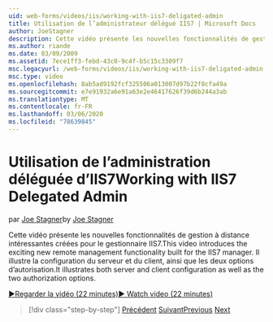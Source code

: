 ```yaml
---
uid: web-forms/videos/iis/working-with-iis7-deligated-admin
title: Utilisation de l’administrateur délégué IIS7 | Microsoft Docs
author: JoeStagner
description: Cette vidéo présente les nouvelles fonctionnalités de gestion à distance intéressantes créées pour le gestionnaire IIS7. Il illustre la configuration du serveur et du client en tant que Bienvenue dans l'...
ms.author: riande
ms.date: 03/09/2009
ms.assetid: 7ece1ff3-febd-43c0-9c4f-b5c15c3309f7
msc.legacyurl: /web-forms/videos/iis/working-with-iis7-deligated-admin
msc.type: video
ms.openlocfilehash: 8ab5ad9192fcf325506a013007d97b22f8cfa49a
ms.sourcegitcommit: e7e91932a6e91a63e2e46417626f39d6b244a3ab
ms.translationtype: MT
ms.contentlocale: fr-FR
ms.lasthandoff: 03/06/2020
ms.locfileid: "78639845"
---
```

# <a name="working-with-iis7-delegated-admin"></a><span data-ttu-id="18ba6-104">Utilisation de l’administration déléguée d’IIS7</span><span class="sxs-lookup"><span data-stu-id="18ba6-104">Working with IIS7 Delegated Admin</span></span>

<span data-ttu-id="18ba6-105">par [Joe Stagner](https://github.com/JoeStagner)</span><span class="sxs-lookup"><span data-stu-id="18ba6-105">by [Joe Stagner](https://github.com/JoeStagner)</span></span>

<span data-ttu-id="18ba6-106">Cette vidéo présente les nouvelles fonctionnalités de gestion à distance intéressantes créées pour le gestionnaire IIS7.</span><span class="sxs-lookup"><span data-stu-id="18ba6-106">This video introduces the exciting new remote management functionality built for the IIS7 manager.</span></span> <span data-ttu-id="18ba6-107">Il illustre la configuration du serveur et du client, ainsi que les deux options d’autorisation.</span><span class="sxs-lookup"><span data-stu-id="18ba6-107">It illustrates both server and client configuration as well as the two authorization options.</span></span>

[<span data-ttu-id="18ba6-108">&#9654;Regarder la vidéo (22 minutes)</span><span class="sxs-lookup"><span data-stu-id="18ba6-108">&#9654; Watch video (22 minutes)</span></span>](https://channel9.msdn.com/Blogs/ASP-NET-Site-Videos/working-with-iis7-deligated-admin)

> [!div class="step-by-step"]
> <span data-ttu-id="18ba6-109">[Précédent](developing-and-deploying-in-a-shared-hosting.md)
> [Suivant](feature-specific-delegated-management.md)</span><span class="sxs-lookup"><span data-stu-id="18ba6-109">[Previous](developing-and-deploying-in-a-shared-hosting.md)
[Next](feature-specific-delegated-management.md)</span></span>
